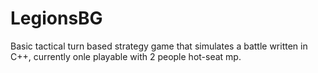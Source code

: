 # LegionsBG
Basic tactical turn based strategy game that simulates a battle written in C++, currently onle playable with 2 people hot-seat mp.
